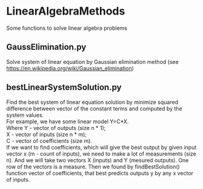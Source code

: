 # LinearAlgebraMethods
Some functions to solve linear algebra problems

## GaussElimination.py
Solve system of linear equation by Gaussian elimination method (see https://en.wikipedia.org/wiki/Gaussian_elimination) 

## bestLinearSystemSolution.py
Find the best system of linear equation solution by minimize squared difference between vector of the constant terms and computed by the system values.  
For example, we have some linear model Y=C*X.  
Where Y - vector of outputs (size n * 1);  
  X - vector of inputs (size n * m);  
  C - vector of coefficients (size m).  
If we want to find coefficients, which will give the best output by given input vector x (m - count of inputs), we need to make a lot of measurements (size n). And we will take two vectors X (inputs) and Y (mesured outputs). One row of the vectors is a measure. Then we found by findBestSolution() function vector of coefficients, that best predicts outputs y by any x vector of inputs.  
